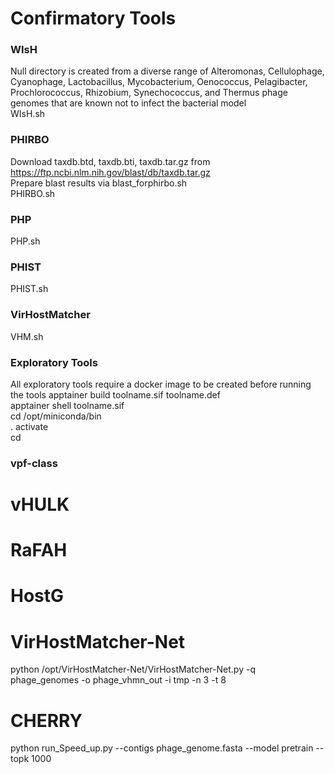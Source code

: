 # Confirmatory Tools 
### WIsH 
Null directory is created from a diverse range of Alteromonas, Cellulophage, Cyanophage, Lactobacillus, Mycobacterium, Oenococcus, Pelagibacter, Prochlorococcus, Rhizobium, Synechococcus, and Thermus phage genomes that are known not to infect the bacterial model <br /> 
WIsH.sh 

### PHIRBO
Download taxdb.btd, taxdb.bti, taxdb.tar.gz from https://ftp.ncbi.nlm.nih.gov/blast/db/taxdb.tar.gz <br />
Prepare blast results via blast_forphirbo.sh <br />
PHIRBO.sh 

### PHP
PHP.sh

### PHIST
PHIST.sh

### VirHostMatcher 
VHM.sh

### Exploratory Tools 
All exploratory tools require a docker image to be created before running the tools
apptainer build toolname.sif toolname.def <br /> 
apptainer shell toolname.sif <br /> 
cd /opt/miniconda/bin  <br /> 
. activate <br /> 
cd <br /> 
### vpf-class 

# vHULK

# RaFAH

# HostG

# VirHostMatcher-Net
python /opt/VirHostMatcher-Net/VirHostMatcher-Net.py -q phage_genomes -o phage_vhmn_out -i tmp -n 3 -t 8 <br /> 

# CHERRY
python run_Speed_up.py --contigs phage_genome.fasta --model pretrain --topk 1000

